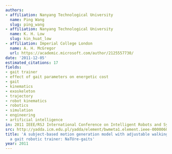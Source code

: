 ```yaml
---
authors:
- affiliation: Nanyang Technological University
  name: Ping Wang
  slug: ping_wang
- affiliation: Nanyang Technological University
  name: K. H. Low
  slug: kin_huat_low
- affiliation: Imperial College London
  name: A. H. McGregor
  url: https://academic.microsoft.com/author/2125557730/
date: '2011-12-05'
estimated_citations: 17
fields:
- gait trainer
- effect of gait parameters on energetic cost
- gait
- kinematics
- exoskeleton
- trajectory
- robot kinematics
- robotics
- simulation
- engineering
- artificial intelligence
in: 2011 IEEE/RSJ International Conference on Intelligent Robots and Systems
src: http://yadda.icm.edu.pl/yadda/element/bwmeta1.element.ieee-000006048809
title: 'A subject-based motion generation model with adjustable walking pattern for
  a gait robotic trainer: NaTUre-gaits'
year: 2011
---
```


